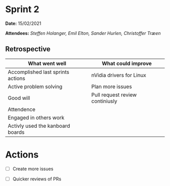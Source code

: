 
# Sprint 2

**Date:** 15/02/2021

**Attendees:** *Steffen Holanger, Emil Elton, Sander Hurlen, Christoffer Træen*

## Retrospective

| What went well                    | What could improve              |
| --------------------------------- | ------------------------------- |
| Accomplished last sprints actions | nVidia drivers for Linux        |
| Active problem solving            | Plan more issues                |
| Good will                         | Pull request review continiusly |
| Attendence                        |                                 |
| Engaged in others work            |                                 |
| Activly used the kanboard boards  |                                 |

# Actions

- [ ] Create more issues
- [ ] Quicker reviews of PRs

